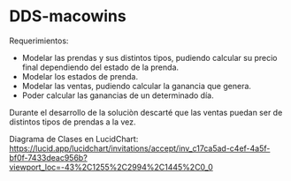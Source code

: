 # DDS-macowins

Requerimientos:
- Modelar las prendas y sus distintos tipos, pudiendo calcular su precio final dependiendo del estado de la prenda.
- Modelar los estados de prenda. 
- Modelar las ventas, pudiendo calcular la ganancia que genera.
- Poder calcular las ganancias de un determinado día.

Durante el desarrollo de la soluciòn descarté que las ventas puedan ser de distintos tipos de prendas a la vez.

Diagrama de Clases en LucidChart:
https://lucid.app/lucidchart/invitations/accept/inv_c17ca5ad-c4ef-4a5f-bf0f-7433deac956b?viewport_loc=-43%2C1255%2C2994%2C1445%2C0_0
